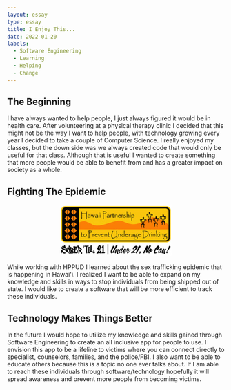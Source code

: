 ```yaml
---
layout: essay
type: essay
title: I Enjoy This...
date: 2022-01-20
labels:
  - Software Engineering
  - Learning
  - Helping
  - Change
---
```


## The Beginning 

I have always wanted to help people, I just always figured it would be in health care. After volunteering at a physical therapy clinic I decided that this might not be the way I want to help people, with technology growing every year I decided to take a couple of Computer Science. I really enjoyed my classes, but the down side was we always created code that would only be useful for that class. Although that is useful I wanted to create something that more people would be able to benefit from and has a greater impact on society as a whole.

## Fighting The Epidemic

<p align="center">
<img src="../images/HPPUD.jpeg">
</p>

While working with HPPUD I learned about the sex trafficking epidemic that is happening in Hawai'i. I realized I want to be able to expand on my knowledge and skills in ways to stop individuals from being shipped out of state. I would like to create a software that will be more efficient to track these individuals.

## Technology Makes Things Better

In the future I would hope to utilize my knowledge and skills gained through Software Engineering to create an all inclusive app for people to use. I envision this app to be a lifeline to victims where you can connect directly to specialist, counselors, families, and the police/FBI.  I also want to be able to educate others because this is a topic no one ever talks about. If I am able to reach these individuals through software/technology hopefully it will spread awareness and prevent more people from becoming victims.
